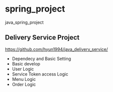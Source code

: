 # spring_project
java_spring_project

## Delivery Service Project

https://github.com/hyun1994/java_delivery_service/
- Dependecy and Basic Setting
- Basic develop
- User Logic
- Service Token access Logic
- Menu Logic
- Order Logic

